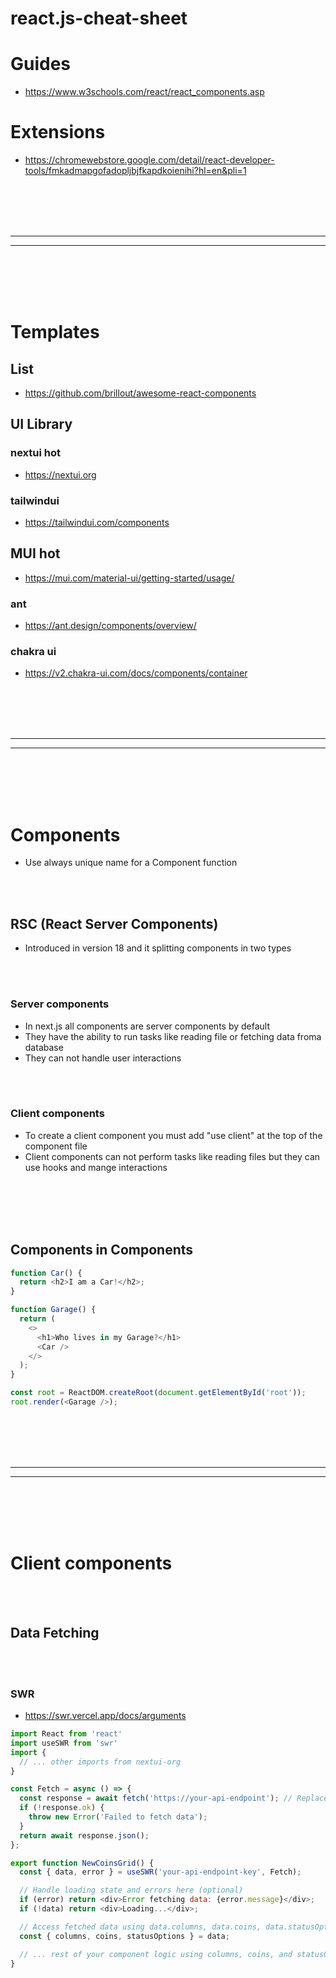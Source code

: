# react.js-cheat-sheet


# Guides
- https://www.w3schools.com/react/react_components.asp

# Extensions
- https://chromewebstore.google.com/detail/react-developer-tools/fmkadmapgofadopljbjfkapdkoienihi?hl=en&pli=1











<br><br>
<br><br>
________________________________
________________________________

<br><br>
<br><br>


# Templates

## List
- https://github.com/brillout/awesome-react-components


## UI Library

### nextui **hot**
- https://nextui.org

### tailwindui
- https://tailwindui.com/components

## MUI **hot**
- https://mui.com/material-ui/getting-started/usage/

### ant 
- https://ant.design/components/overview/

### chakra ui
- https://v2.chakra-ui.com/docs/components/container








<br><br>
<br><br>
________________________________
________________________________

<br><br>
<br><br>




# Components
- Use always unique name for a Component function

<br><br>

## RSC (React Server Components)
- Introduced in version 18 and it splitting components in two types

<br><br>

### Server components
- In next.js all components are server components by default
- They have the ability to run tasks like reading file or fetching data froma  database
- They can not handle user interactions

<br><br>

### Client components
- To create a client component you must add "use client" at the top of the component file
- Client components can not perform tasks like reading files  but they can use hooks and mange interactions


<br><br>
<br><br>


## Components in Components
```javascript
function Car() {
  return <h2>I am a Car!</h2>;
}

function Garage() {
  return (
    <>
      <h1>Who lives in my Garage?</h1>
      <Car />
    </>
  );
}

const root = ReactDOM.createRoot(document.getElementById('root'));
root.render(<Garage />);
```












<br><br>
<br><br>
________________________________
________________________________

<br><br>
<br><br>


# Client components

<br><br>

## Data Fetching

<br><br>

### SWR
- https://swr.vercel.app/docs/arguments
```javascript
import React from 'react'
import useSWR from 'swr'
import {
  // ... other imports from nextui-org
}

const Fetch = async () => {
  const response = await fetch('https://your-api-endpoint'); // Replace with your actual endpoint
  if (!response.ok) {
    throw new Error('Failed to fetch data');
  }
  return await response.json();
};

export function NewCoinsGrid() {
  const { data, error } = useSWR('your-api-endpoint-key', Fetch);

  // Handle loading state and errors here (optional)
  if (error) return <div>Error fetching data: {error.message}</div>;
  if (!data) return <div>Loading...</div>;

  // Access fetched data using data.columns, data.coins, data.statusOptions
  const { columns, coins, statusOptions } = data;

  // ... rest of your component logic using columns, coins, and statusOptions
}
```
